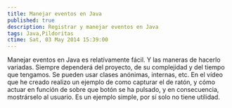 ```yaml
---
title: Manejar eventos en Java
published: true
description: Registrar y manejar eventos en Java
tags: Java,Pildoritas
ctime: Sat, 03 May 2014 15:39:00
---
```


Manejar eventos en Java es relatívamente fácil. Y las maneras de hacerlo variadas. Siempre dependerá del proyecto, de su complejidad y del tiempo que tengamos. Se pueden usar clases anónimas, internas, etc. En el vídeo que he creado realizo un ejemplo de como capturar el de ratón, y cómo actuar en función de sobre que botón se ha pulsado, y en consecuencia, mostrárselo al usuario. Es un ejemplo simple, por sí solo no tiene utilidad.